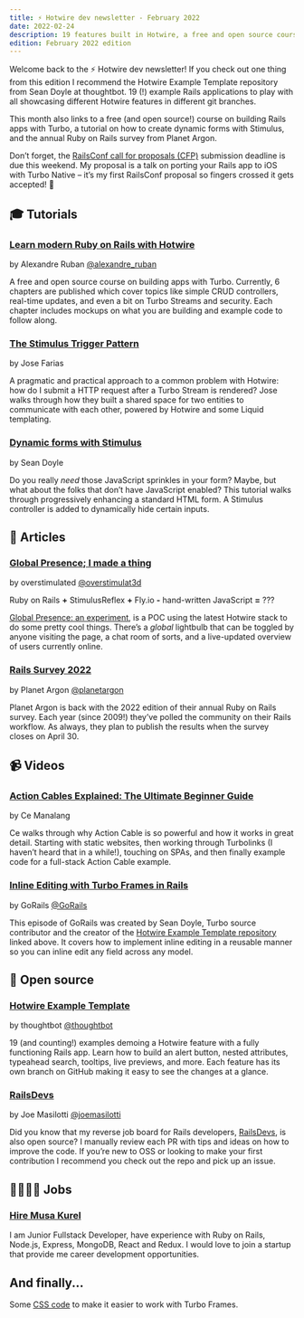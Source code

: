 ```yaml
---
title: ⚡️ Hotwire dev newsletter - February 2022
date: 2022-02-24
description: 19 features built in Hotwire, a free and open source course, dynamic forms with Stimulus, and more in this month’s edition.
edition: February 2022 edition
---
```


Welcome back to the ⚡️ Hotwire dev newsletter! If you check out one thing from this edition I recommend the Hotwire Example Template repository from Sean Doyle at thoughtbot. 19 (!) example Rails applications to play with all showcasing different Hotwire features in different git branches.

This month also links to a free (and open source!) course on building Rails apps with Turbo, a tutorial on how to create dynamic forms with Stimulus, and the annual Ruby on Rails survey from Planet Argon.

Don’t forget, the [RailsConf call for proposals (CFP)](https://cfp.rubycentral.org/events/railsconf-2022) submission deadline is due this weekend. My proposal is a talk on porting your Rails app to iOS with Turbo Native – it’s my first RailsConf proposal so fingers crossed it gets accepted! 🤞

## 🎓 Tutorials

### [Learn modern Ruby on Rails with Hotwire](https://www.hotrails.dev/)

by Alexandre Ruban [@alexandre_ruban](https://twitter.com/alexandre_ruban)

A free and open source course on building apps with Turbo. Currently, 6 chapters are published which cover topics like simple CRUD controllers, real-time updates, and even a bit on Turbo Streams and security. Each chapter includes mockups on what you are building and example code to follow along.

### [The Stimulus Trigger Pattern](https://jose.omg.lol/posts/stimulus-trigger-pattern/)

by Jose Farias

A pragmatic and practical approach to a common problem with Hotwire: how do I submit a HTTP request after a Turbo Stream is rendered? Jose walks through how they built a shared space for two entities to communicate with each other, powered by Hotwire and some Liquid templating.

### [Dynamic forms with Stimulus](https://thoughtbot.com/blog/dynamic-forms-with-stimulus)

by Sean Doyle

Do you really _need_ those JavaScript sprinkles in your form? Maybe, but what about the folks that don’t have JavaScript enabled? This tutorial walks through progressively enhancing a standard HTML form. A Stimulus controller is added to dynamically hide certain inputs.

## 📝 Articles

### [Global Presence; I made a thing](https://dev.to/overstimulat3d/global-presence-i-made-a-thing-98o)

by overstimulated [@overstimulat3d](https://twitter.com/overstimulat3d)

Ruby on Rails **+** StimulusReflex **+** Fly.io **-** hand-written JavaScript **=** ???

[Global Presence: an experiment](https://global-presence.fly.dev), is a POC using the latest Hotwire stack to do some pretty cool things. There’s a _global_ lightbulb that can be toggled by anyone visiting the page, a chat room of sorts, and a live-updated overview of users currently online.

### [Rails Survey 2022](https://planetargon.survey.fm/rails-survey-2022)

by Planet Argon [@planetargon](https://twitter.com/planetargon)

Planet Argon is back with the 2022 edition of their annual Ruby on Rails survey. Each year (since 2009!) they’ve polled the community on their Rails workflow. As always, they plan to publish the results when the survey closes on April 30.

## 📹 Videos

### [Action Cables Explained: The Ultimate Beginner Guide](https://m.youtube.com/watch?v=SN6vfLt1nEc)

by Ce Manalang

Ce walks through why Action Cable is so powerful and how it works in great detail. Starting with static websites, then working through Turbolinks (I haven’t heard that in a while!), touching on SPAs, and then finally example code for a full-stack Action Cable example.

### [Inline Editing with Turbo Frames in Rails](https://gorails.com/episodes/inline-editing-turbo-frames)

by GoRails [@GoRails](https://twitter.com/GoRails)

This episode of GoRails was created by Sean Doyle, Turbo source contributor and the creator of the [Hotwire Example Template repository](https://github.com/thoughtbot/hotwire-example-template) linked above. It covers how to implement inline editing in a reusable manner so you can inline edit any field across any model.

## 🐙 Open source

### [Hotwire Example Template](https://github.com/thoughtbot/hotwire-example-template/branches/active)

by thoughtbot [@thoughtbot](https://twitter.com/thoughtbot)

19 (and counting!) examples demoing a Hotwire feature with a fully functioning Rails app. Learn how to build an alert button, nested attributes, typeahead search, tooltips, live previews, and more. Each feature has its own branch on GitHub making it easy to see the changes at a glance.

### [RailsDevs](https://github.com/joemasilotti/railsdevs.com)

by Joe Masilotti [@joemasilotti](https://twitter.com/joemasilotti)

Did you know that my reverse job board for Rails developers, [RailsDevs](https://railsdevs.com), is also open source? I manually review each PR with tips and ideas on how to improve the code. If you’re new to OSS or looking to make your first contribution I recommend you check out the repo and pick up an issue.

## 👩‍💻👨‍💻 Jobs

### [Hire Musa Kurel](https://railsdevs.com/developers/243)

I am Junior Fullstack Developer, have experience with Ruby on Rails, Node.js, Express, MongoDB, React and Redux. I would love to join a startup that provide me career development opportunities.

## And finally...

Some [CSS code](https://twitter.com/_swanson/status/1486482689741971463) to make it easier to work with Turbo Frames.
